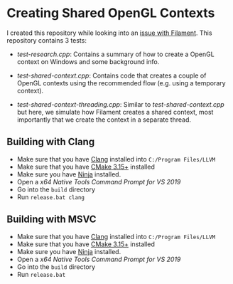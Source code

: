 # Creating Shared OpenGL Contexts 

I created this repository while looking into an [issue with
Filament](https://github.com/google/filament/issues/1921). This
repository contains 3 tests:

- _test-research.cpp_: Contains a summary of how to create a
  OpenGL context on Windows and some background info.
  
- _test-shared-context.cpp_: Contains code that creates a couple
  of OpenGL contexts using the recommended flow (e.g. using a
  temporary context).

- _test-shared-context-threading.cpp_: Similar to
  _test-shared-context.cpp_ but here, we simulate how Filament
  creates a shared context, most importantly that we create the
  context in a separate thread.

## Building with Clang

- Make sure that you have [Clang](http://releases.llvm.org/download.html) installed into `C:/Program Files/LLVM`
- Make sure that you have [CMake 3.15+](https://cmake.org/download/) installed
- Make sure you have [Ninja](https://ninja-build.org/) installed.
- Open a *x64 Native Tools Command Prompt for VS 2019*
- Go into the `build` directory
- Run `release.bat clang` 

## Building with MSVC

- Make sure that you have [Clang](http://releases.llvm.org/download.html) installed into `C:/Program Files/LLVM`
- Make sure that you have [CMake 3.15+](https://cmake.org/download/) installed
- Make sure you have [Ninja](https://ninja-build.org/) installed.
- Open a *x64 Native Tools Command Prompt for VS 2019*
- Go into the `build` directory
- Run `release.bat`
